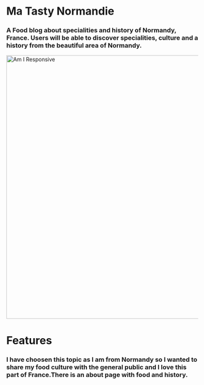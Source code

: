 # Ma Tasty Normandie

### A Food blog about specialities and history of Normandy, France. Users will be able to  discover specialities, culture and a history from the beautiful area of Normandy.
<img width="692" alt="Am I Responsive" src="https://user-images.githubusercontent.com/116040510/217046595-a690151b-b20f-4321-ba4b-75136697c214.png">



# Features
### I have choosen this topic as I am from Normandy so I wanted to share my food culture with the general public and I love this part of France.There is an about page with food and history.
